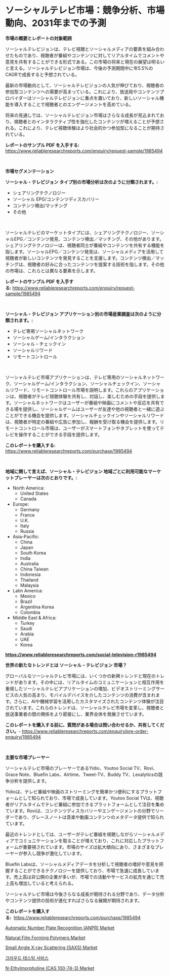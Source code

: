 <p><h1>ソーシャルテレビ市場：競争分析、市場動向、2031年までの予測</h1></p><p><strong>市場の概要とレポートの対象範囲</strong></p>
<p><p>ソーシャルテレビジョンは、テレビ視聴とソーシャルメディアの要素を組み合わせたものであり、視聴者が番組やコンテンツに対してリアルタイムでコメントや意見を共有することができる形式である。この市場の将来と現在の展望は明るいと言える。ソーシャルテレビジョン市場は、今後の予測期間中に年5.5%のCAGRで成長すると予想されている。</p><p>最新の市場動向として、ソーシャルテレビジョンの人気が伸びており、視聴者の参加型コンテンツへの需要が高まっている。これにより、放送局やコンテンツプロバイダーはソーシャルテレビジョンに重点を置いており、新しいソーシャル機能を導入することで視聴者とのエンゲージメントを高めている。</p><p>将来の見通しでは、ソーシャルテレビジョン市場はさらなる成長が見込まれており、視聴者とのインタラクティブ性を強化したコンテンツが増えることが予想される。これにより、テレビ視聴体験はより社会的かつ参加型になることが期待されている。</p></p>
<p><strong>レポートのサンプル PDF を入手する:</strong> <a href="https://www.reliableresearchreports.com/enquiry/request-sample/1985494">https://www.reliableresearchreports.com/enquiry/request-sample/1985494</a></p>
<p>&nbsp;</p>
<p><strong>市場セグメンテーション</strong></p>
<p><strong>ソーシャル・テレビジョン タイプ別の市場分析は次のように分類されます。:</strong></p>
<p><ul><li>シェアリングテクノロジー</li><li>ソーシャル EPG/コンテンツディスカバリー</li><li>コンテンツ検出/マッチング</li><li>その他</li></ul></p>
<p>&nbsp;</p>
<p><p>ソーシャルテレビのマーケットタイプには、シェアリングテクノロジー、ソーシャルEPG／コンテンツ発見、コンテンツ検出／マッチング、その他があります。シェアリングテクノロジーは、視聴者同士が番組やコンテンツを共有する機能を指します。ソーシャルEPG／コンテンツ発見は、ソーシャルメディアを活用して視聴者が新しいコンテンツを発見することを支援します。コンテンツ検出／マッチングは、視聴者の好みに合ったコンテンツを提案する技術を指します。その他の市場は、これらとは異なる要素を示します。</p></p>
<p><strong>レポートのサンプル PDF を入手する:</strong>&nbsp;<a href="https://www.reliableresearchreports.com/enquiry/request-sample/1985494">https://www.reliableresearchreports.com/enquiry/request-sample/1985494</a></p>
<p>&nbsp;</p>
<p><strong> ソーシャル・テレビジョン アプリケーション別の市場産業調査は次のように分類されます。:</strong></p>
<p><ul><li>テレビ専用ソーシャルネットワーク</li><li>ソーシャルゲーム/インタラクション</li><li>ソーシャル・チェックイン</li><li>ソーシャルリワード</li><li>リモートコントロール</li></ul></p>
<p>&nbsp;</p>
<p><p>ソーシャルテレビ市場アプリケーションは、テレビ専用のソーシャルネットワーク、ソーシャルゲーム/インタラクション、ソーシャルチェックイン、ソーシャルリワード、リモートコントロール市場を説明します。これらのアプリケーションは、視聴者がテレビ視聴体験を共有し、対話し、楽しむための手段を提供します。ソーシャルネットワークはユーザーが番組や映画にコメントや反応を共有できる場を提供し、ソーシャルゲームはユーザーが友達や他の視聴者と一緒に遊ぶことができる機会を提供します。ソーシャルチェックインやソーシャルリワードは、視聴者が特定の番組や広告に参加し、報酬を受け取る機会を提供します。リモートコントロール市場は、ユーザーがスマートフォンやタブレットを使ってテレビを操作することができる手段を提供します。</p></p>
<p><strong>このレポートを購入する:</strong>&nbsp; <a href="https://www.reliableresearchreports.com/purchase/1985494">https://www.reliableresearchreports.com/purchase/1985494</a></p>
<p>&nbsp;</p>
<p><strong>地域に関して言えば、ソーシャル・テレビジョン 地域ごとに利用可能なマーケットプレーヤーは次のとおりです。:</strong></p>
<p><ul>
    <li>
        North America:
        <ul>
            <li>United States</li>
            <li>Canada</li>
        </ul>
    </li>
    <li>
        Europe:
        <ul>
            <li>Germany</li>
            <li>France</li>
            <li>U.K.</li>
            <li>Italy</li>
            <li>Russia</li>
        </ul>
    </li>
    <li>
        Asia-Pacific:
        <ul>
            <li>China</li>
            <li>Japan</li>
            <li>South Korea</li>
            <li>India</li>
            <li>Australia</li>
            <li>China Taiwan</li>
            <li>Indonesia</li>
            <li>Thailand</li>
            <li>Malaysia</li>
        </ul>
    </li>
    <li>
        Latin America:
        <ul>
            <li>Mexico</li>
            <li>Brazil</li>
            <li>Argentina Korea</li>
            <li>Colombia</li>
        </ul>
    </li>
    <li>
        Middle East & Africa:
        <ul>
            <li>Turkey</li>
            <li>Saudi</li>
            <li>Arabia</li>
            <li>UAE</li>
            <li>Korea</li>
        </ul>
    </li>
    </ul></p>
<p><strong><a href="https://www.reliableresearchreports.com/social-television-r1985494">https://www.reliableresearchreports.com/social-television-r1985494</a></strong>&nbsp;</p>
<p><strong>世界の新たなトレンドとは ソーシャル・テレビジョン 市場？</strong></p>
<p><p>グローバルなソーシャルテレビ市場には、いくつかの新興トレンドと現在のトレンドがあります。その中には、リアルタイムのコミュニケーションと相互作用を重視したソーシャルテレビアプリケーションの増加、ビデオストリーミングサービスの人気の高まり、モバイルデバイスを介したコンテンツの消費が含まれます。さらに、AIや機械学習を活用したカスタマイズされたコンテンツ体験が注目されています。これらのトレンドは、ソーシャルテレビ市場を変革し、視聴者と放送事業者の間の関係をより密接にし、業界全体を発展させています。</p></p>
<p><strong>このレポートを購入する前に、質問がある場合は問い合わせるか、共有してください。</strong>- <a href="https://www.reliableresearchreports.com/enquiry/pre-order-enquiry/1985494">https://www.reliableresearchreports.com/enquiry/pre-order-enquiry/1985494</a></p>
<p>&nbsp;</p>
<p><strong>主要な市場プレーヤー</strong></p>
<p><p>ソーシャルテレビ市場のプレーヤーであるYidio、Youtoo Social TV、Rovi、Grace Note、Bluefin Labs、Airtime、Tweet-TV、Buddy TV、Lexalyticsの競争分析を提供します。 </p><p>Yidioは、テレビ番組や映画のストリーミングを簡単かつ便利にするプラットフォームとして知られており、市場で成長しています。Youtoo Social TVは、視聴者がリアルタイムでテレビ番組に参加できるプラットフォームとして注目を集めています。Roviは、コンテンツディスカバリーやエンゲージメントの分野でリーダーであり、グレースノートは音楽や動画コンテンツのメタデータ提供で知られています。 </p><p>最近のトレンドとしては、ユーザーがテレビ番組を視聴しながらソーシャルメディアでコミュニケーションを取ることが増えており、これに対応したプラットフォームが重要視されています。市場のサイズは拡大傾向にあり、さまざまなプレーヤーが参入し競争が激化しています。 </p><p>Bluefin Labsは、ソーシャルメディアデータを分析して視聴者の嗜好や意見を把握することができるテクノロジーを提供しており、市場で急速に成長しています。売上高は非公開の企業が多いが、市場での活動やサービスの拡充を通じて売上高も増加していると考えられる。 </p><p>ソーシャルテレビ市場は今後さらなる成長が期待される分野であり、データ分析やコンテンツ提供の技術が進化すればさらなる展開が期待されます。</p></p>
<p><strong>このレポートを購入する:</strong>&nbsp;&nbsp;<a href="https://www.reliableresearchreports.com/purchase/1985494">https://www.reliableresearchreports.com/purchase/1985494</a></p>
<p><p><a href="https://view.publitas.com/reportprime-1/automatic-number-plate-recognition-anpr-market-trends-forecast-and-competitive-analysis-to-2031/">Automatic Number Plate Recognition (ANPR) Market</a></p><p><a href="https://issuu.com/reportprime-2/docs/natural-film-forming-polymers-market-size-2030.ppt">Natural Film Forming Polymers Market</a></p><p><a href="https://github.com/bobicer/Market-Research-Report-List-3/blob/main/small-angle-x-ray-scattering-saxs-market.md">Small Angle X-ray Scattering (SAXS) Market</a></p><p><a href="https://github.com/Tristiarton768456/Market-Research-Report-List-1/blob/main/939174446654.md">크라우드 테스팅 서비스</a></p><p><a href="https://noble-drawer-34c.notion.site/N-Ethylmorpholine-CAS-100-74-3-Market-Furnishes-Information-on-Market-Share-Market-Trends-and-Ma-80b906332d6043ffb1c8041915eda12e">N-Ethylmorpholine (CAS 100-74-3) Market</a></p></p>